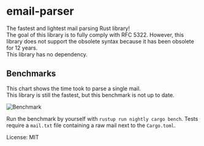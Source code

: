 # email-parser

The fastest and lightest mail parsing Rust library!\
The goal of this library is to fully comply with RFC 5322. However, this library does not support the obsolete syntax because it has been obsolete for 12 years.\
This library has no dependency.

## Benchmarks

This chart shows the time took to parse a single mail.\
This library is still the fastest, but this benchmark is not up to date.

![Benchmark](https://cdn.discordapp.com/attachments/689171143046987796/727142729934700626/unknown.png)

Run the benchmark by yourself with `rustup run nightly cargo bench`.
Tests require a `mail.txt` file containing a raw mail next to the `Cargo.toml`.

License: MIT
